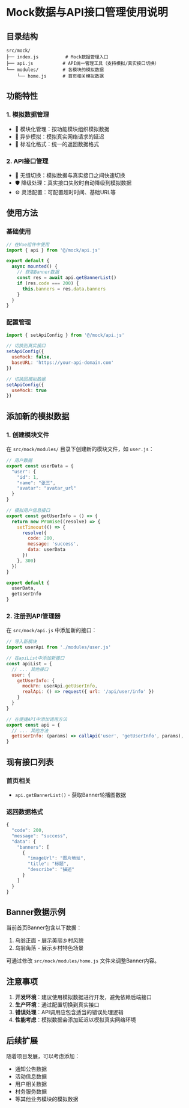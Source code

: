 # Mock数据与API接口管理使用说明

## 目录结构
```
src/mock/
├── index.js          # Mock数据管理入口
├── api.js           # API统一管理工具（支持模拟/真实接口切换）
└── modules/         # 各模块的模拟数据
    └── home.js      # 首页相关模拟数据
```

## 功能特性

### 1. 模拟数据管理
- 📁 模块化管理：按功能模块组织模拟数据
- 🔄 异步模拟：模拟真实网络请求的延迟
- 📝 标准化格式：统一的返回数据格式

### 2. API接口管理
- 🔀 无缝切换：模拟数据与真实接口之间快速切换
- 🛡️ 降级处理：真实接口失败时自动降级到模拟数据
- ⚙️ 灵活配置：可配置超时时间、基础URL等

## 使用方法

### 基础使用
```javascript
// 在Vue组件中使用
import { api } from '@/mock/api.js'

export default {
  async mounted() {
    // 获取Banner数据
    const res = await api.getBannerList()
    if (res.code === 200) {
      this.banners = res.data.banners
    }
  }
}
```

### 配置管理
```javascript
import { setApiConfig } from '@/mock/api.js'

// 切换到真实接口
setApiConfig({
  useMock: false,
  baseURL: 'https://your-api-domain.com'
})

// 切换回模拟数据
setApiConfig({
  useMock: true
})
```

## 添加新的模拟数据

### 1. 创建模块文件
在 `src/mock/modules/` 目录下创建新的模块文件，如 `user.js`：

```javascript
// 用户数据
export const userData = {
  "user": {
    "id": 1,
    "name": "张三",
    "avatar": "avatar_url"
  }
}

// 模拟用户信息接口
export const getUserInfo = () => {
  return new Promise((resolve) => {
    setTimeout(() => {
      resolve({
        code: 200,
        message: 'success',
        data: userData
      })
    }, 300)
  })
}

export default {
  userData,
  getUserInfo
}
```

### 2. 注册到API管理器
在 `src/mock/api.js` 中添加新的接口：

```javascript
// 导入新模块
import userApi from './modules/user.js'

// 在apiList中添加新接口
const apiList = {
  // ... 其他接口
  user: {
    getUserInfo: {
      mockFn: userApi.getUserInfo,
      realApi: () => request({ url: '/api/user/info' })
    }
  }
}

// 在便捷API中添加调用方法
export const api = {
  // ... 其他方法
  getUserInfo: (params) => callApi('user', 'getUserInfo', params),
}
```

## 现有接口列表

### 首页相关
- `api.getBannerList()` - 获取Banner轮播图数据

### 返回数据格式
```javascript
{
  "code": 200,
  "message": "success", 
  "data": {
    "banners": [
      {
        "imageUrl": "图片地址",
        "title": "标题",
        "describe": "描述"
      }
    ]
  }
}
```

## Banner数据示例

当前首页Banner包含以下数据：
1. 乌翁正面 - 展示美丽乡村风貌
2. 乌翁角落 - 展示乡村特色场景

可通过修改 `src/mock/modules/home.js` 文件来调整Banner内容。

## 注意事项

1. **开发环境**：建议使用模拟数据进行开发，避免依赖后端接口
2. **生产环境**：通过配置切换到真实接口
3. **错误处理**：API调用应包含适当的错误处理逻辑
4. **性能考虑**：模拟数据会添加延迟以模拟真实网络环境

## 后续扩展

随着项目发展，可以考虑添加：
- 通知公告数据
- 活动信息数据
- 用户相关数据
- 村务服务数据
- 等其他业务模块的模拟数据
